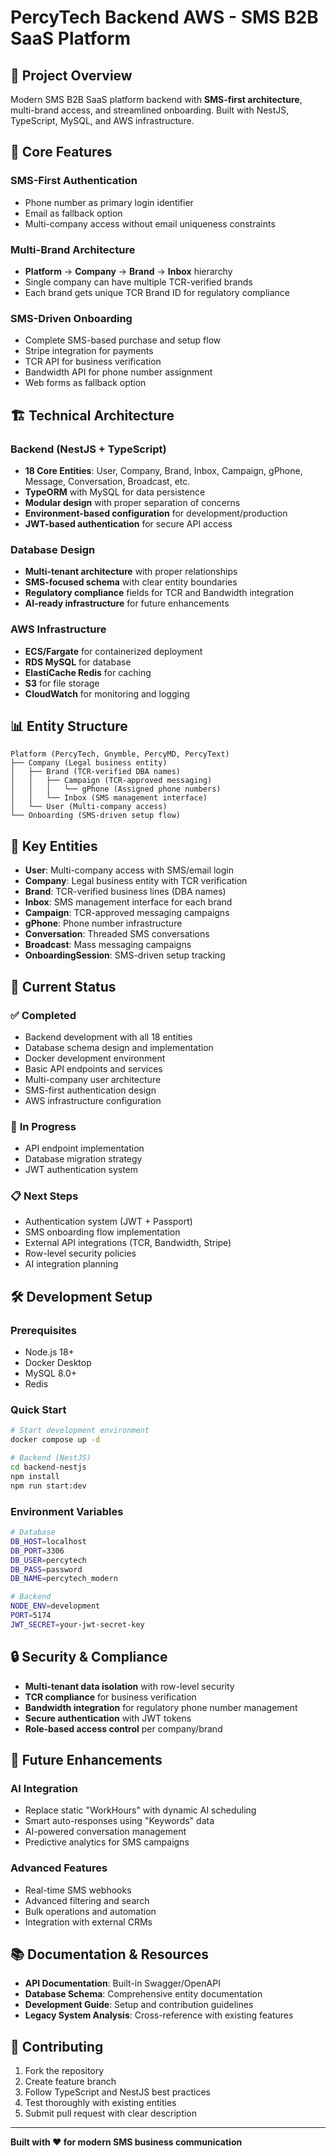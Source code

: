 # PercyTech Backend AWS - SMS B2B SaaS Platform

## 🚀 **Project Overview**

Modern SMS B2B SaaS platform backend with **SMS-first architecture**, multi-brand access, and streamlined onboarding. Built with NestJS, TypeScript, MySQL, and AWS infrastructure.

## 🎯 **Core Features**

### **SMS-First Authentication**

- Phone number as primary login identifier
- Email as fallback option
- Multi-company access without email uniqueness constraints

### **Multi-Brand Architecture**

- **Platform** → **Company** → **Brand** → **Inbox** hierarchy
- Single company can have multiple TCR-verified brands
- Each brand gets unique TCR Brand ID for regulatory compliance

### **SMS-Driven Onboarding**

- Complete SMS-based purchase and setup flow
- Stripe integration for payments
- TCR API for business verification
- Bandwidth API for phone number assignment
- Web forms as fallback option

## 🏗️ **Technical Architecture**

### **Backend (NestJS + TypeScript)**

- **18 Core Entities**: User, Company, Brand, Inbox, Campaign, gPhone, Message, Conversation, Broadcast, etc.
- **TypeORM** with MySQL for data persistence
- **Modular design** with proper separation of concerns
- **Environment-based configuration** for development/production
- **JWT-based authentication** for secure API access

### **Database Design**

- **Multi-tenant architecture** with proper relationships
- **SMS-focused schema** with clear entity boundaries
- **Regulatory compliance** fields for TCR and Bandwidth integration
- **AI-ready infrastructure** for future enhancements

### **AWS Infrastructure**

- **ECS/Fargate** for containerized deployment
- **RDS MySQL** for database
- **ElastiCache Redis** for caching
- **S3** for file storage
- **CloudWatch** for monitoring and logging

## 📊 **Entity Structure**

```
Platform (PercyTech, Gnymble, PercyMD, PercyText)
├── Company (Legal business entity)
│   ├── Brand (TCR-verified DBA names)
│   │   ├── Campaign (TCR-approved messaging)
│   │   │   └── gPhone (Assigned phone numbers)
│   │   └── Inbox (SMS management interface)
│   └── User (Multi-company access)
└── Onboarding (SMS-driven setup flow)
```

## 🔧 **Key Entities**

- **User**: Multi-company access with SMS/email login
- **Company**: Legal business entity with TCR verification
- **Brand**: TCR-verified business lines (DBA names)
- **Inbox**: SMS management interface for each brand
- **Campaign**: TCR-approved messaging campaigns
- **gPhone**: Phone number infrastructure
- **Conversation**: Threaded SMS conversations
- **Broadcast**: Mass messaging campaigns
- **OnboardingSession**: SMS-driven setup tracking

## 🚀 **Current Status**

### ✅ **Completed**

- Backend development with all 18 entities
- Database schema design and implementation
- Docker development environment
- Basic API endpoints and services
- Multi-company user architecture
- SMS-first authentication design
- AWS infrastructure configuration

### 🔄 **In Progress**

- API endpoint implementation
- Database migration strategy
- JWT authentication system

### 📋 **Next Steps**

- Authentication system (JWT + Passport)
- SMS onboarding flow implementation
- External API integrations (TCR, Bandwidth, Stripe)
- Row-level security policies
- AI integration planning

## 🛠️ **Development Setup**

### **Prerequisites**

- Node.js 18+
- Docker Desktop
- MySQL 8.0+
- Redis

### **Quick Start**

```bash
# Start development environment
docker compose up -d

# Backend (NestJS)
cd backend-nestjs
npm install
npm run start:dev
```

### **Environment Variables**

```bash
# Database
DB_HOST=localhost
DB_PORT=3306
DB_USER=percytech
DB_PASS=password
DB_NAME=percytech_modern

# Backend
NODE_ENV=development
PORT=5174
JWT_SECRET=your-jwt-secret-key
```

## 🔒 **Security & Compliance**

- **Multi-tenant data isolation** with row-level security
- **TCR compliance** for business verification
- **Bandwidth integration** for regulatory phone number management
- **Secure authentication** with JWT tokens
- **Role-based access control** per company/brand

## 🚀 **Future Enhancements**

### **AI Integration**

- Replace static "WorkHours" with dynamic AI scheduling
- Smart auto-responses using "Keywords" data
- AI-powered conversation management
- Predictive analytics for SMS campaigns

### **Advanced Features**

- Real-time SMS webhooks
- Advanced filtering and search
- Bulk operations and automation
- Integration with external CRMs

## 📚 **Documentation & Resources**

- **API Documentation**: Built-in Swagger/OpenAPI
- **Database Schema**: Comprehensive entity documentation
- **Development Guide**: Setup and contribution guidelines
- **Legacy System Analysis**: Cross-reference with existing features

## 🤝 **Contributing**

1. Fork the repository
2. Create feature branch
3. Follow TypeScript and NestJS best practices
4. Test thoroughly with existing entities
5. Submit pull request with clear description

---

**Built with ❤️ for modern SMS business communication**
